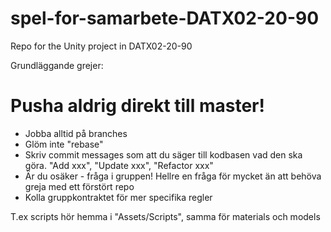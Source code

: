 # spel-for-samarbete-DATX02-20-90
Repo for the Unity project in DATX02-20-90

Grundläggande grejer: 
# Pusha aldrig direkt till master!
- Jobba alltid på branches
- Glöm inte "rebase" 
- Skriv commit messages som att du säger till kodbasen vad den ska göra. "Add xxx", "Update xxx", "Refactor xxx" 
- Är du osäker - fråga i gruppen! Hellre en fråga för mycket än att behöva greja med ett förstört repo
- Kolla gruppkontraktet för mer specifika regler

T.ex scripts hör hemma i "Assets/Scripts", samma för materials och models
